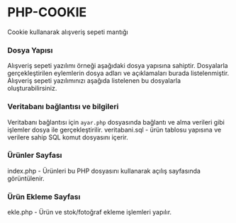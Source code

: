 # PHP-COOKIE
Cookie kullanarak alışveriş sepeti mantığı

### Dosya Yapısı

Alışveriş sepeti yazılımı örneği aşağıdaki dosya yapısına sahiptir. Dosyalarla gerçekleştirilen eylemlerin dosya adları ve açıklamaları burada listelenmiştir. Alışveriş sepeti yazılımınızı aşağıda listelenen bu dosyalarla oluşturabilirsiniz.

### Veritabanı bağlantısı ve bilgileri
Veritabanı bağlantısı için ```ayar.php``` dosyasında bağlantı ve alma verileri gibi işlemler dosya ile gerçekleştirilir. 
veritabani.sql - ürün tablosu yapısına ve verilere sahip SQL komut dosyasını içerir.


### Ürünler Sayfası
index.php - Ürünleri bu PHP dosyasını kullanarak açılış sayfasında görüntülenir. 

### Ürün Ekleme Sayfası
ekle.php - Ürün ve stok/fotoğraf ekleme işlemleri yapılır.
